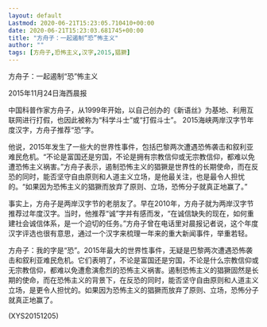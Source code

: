 ```yaml
---
layout: default
Lastmod: 2020-06-21T15:23:05.710410+00:00
date: 2020-06-21T15:23:03.681745+00:00
title: "方舟子：一起遏制“恐”怖主义"
author: ""
tags: [方舟子,恐怖主义,汉字,2015,猖獗]
---
```


方舟子：一起遏制“恐”怖主义

2015年11月24日海西晨报

中国科普作家方舟子，从1999年开始，以自己创办的《新语丝》为基地、利用互联网进行打假，也因此被称为“科学斗士”或“打假斗士”。 2015海峡两岸汉字节年度汉字，方舟子推荐“恐”字。

他说，2015年发生了一些大的世界性事件，包括巴黎两次遭遇恐怖袭击和叙利亚难民危机。“不论是富国还是穷国，不论是拥有宗教信仰或无宗教信仰，都难以免遭恐怖主义祸害。”方舟子表示，遏制恐怖主义的猖獗是世界性的长期使命，而在反恐的同时，能否坚守自由原则和人道主义立场，是他最关注，也是最令人担忧的。“如果因为恐怖主义的猖獗而放弃了原则、立场，恐怖分子就真正地赢了。”

事实上，方舟子是两岸汉字节的老朋友了。早在2010年，方舟子就为两岸汉字节推荐过年度汉字。当时，他推荐“诚”字并有感而发，“在诚信缺失的现在，如何重建社会诚信体系，是一个迫切的任务。”方舟子曾在电话里对晨报记者说，这个年度汉字评选也很有意思，通过一个汉字来梳理一年来的重大新闻事件，举重若轻。

方舟子：我的字是“恐”。2015年最大的世界性事件，无疑是巴黎两次遭遇恐怖袭击和叙利亚难民危机。它们表明了，不论是富国还是穷国，不论是什么宗教信仰或无宗教信仰，都难以免遭愈演愈烈的恐怖主义祸害。遏制恐怖主义的猖獗固然是长期的使命，而在恐怖主义的背景下，在反恐的同时，能否坚守自由原则和人道主义立场，是更令人担忧的。如果因为恐怖主义的猖獗而放弃了原则、立场，恐怖分子就真正地赢了。

(XYS20151205)

